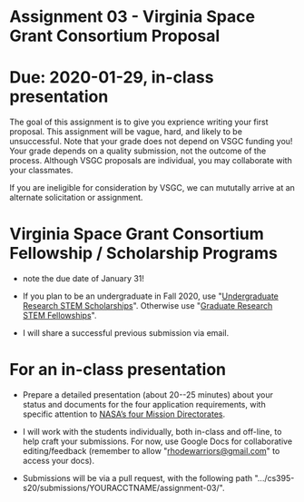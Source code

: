 # Assignment 03 - Virginia Space Grant Consortium Proposal

# Due: 2020-01-29, in-class presentation 

The goal of this assignment is to give you exprience writing your first proposal.  This assignment will be vague, hard, and likely to be unsuccessful.  Note that your grade does not depend on VSGC funding you!  Your grade depends on a quality submission, not the outcome of the process.  Although VSGC proposals are individual, you may collaborate with your classmates.  

If you are ineligible for consideration by VSGC, we can mututally arrive at an alternate solicitation or assignment.  

# Virginia Space Grant Consortium Fellowship / Scholarship Programs 

* note the due date of January 31!

* If you plan to be an undergraduate in Fall 2020, use "[Undergraduate Research STEM Scholarships](http://vsgc.odu.edu/undergraduatescholarships/)".  Otherwise use "[Graduate Research STEM Fellowships](http://vsgc.odu.edu/graduatefellowships/)".

* I will share a successful previous submission via email.  

# For an in-class presentation

* Prepare a detailed presentation (about 20--25 minutes) about your status and documents for the four application requirements, with specific attention to [NASA’s four Mission Directorates](http://www.nasa.gov/offices/education/missions/).

* I will work with the students individually, both in-class and off-line, to help craft your submissions.  For now, use Google Docs for collaborative editing/feedback (remember to allow "rhodewarriors@gmail.com" to access your docs). 

* Submissions will be via a pull request, with the following path ".../cs395-s20/submissions/YOURACCTNAME/assignment-03/".  
